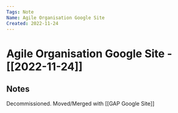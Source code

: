 ```yaml
---
Tags: Note
Name: Agile Organisation Google Site
Created: 2022-11-24
---
```

# Agile Organisation Google Site - [[2022-11-24]]
## Notes
Decommissioned. Moved/Merged with [[GAP Google Site]]